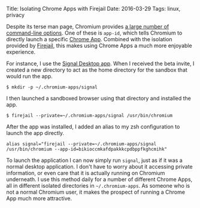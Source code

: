 Title: Isolating Chrome Apps with Firejail
Date: 2016-03-29
Tags: linux, privacy

Despite its terse man page, Chromium provides [a large number of command-line options](http://peter.sh/experiments/chromium-command-line-switches/). One of these is `app-id`, which tells Chromium to directly launch a specific [Chrome App](https://chrome.google.com/webstore/category/apps). Combined with the isolation provided by [Firejail](https://firejail.wordpress.com/), this makes using Chrome Apps a much more enjoyable experience.

For instance, I use the [Signal Desktop app](https://whispersystems.org/blog/signal-desktop/). When I received the beta invite, I created a new directory to act as the home directory for the sandbox that would run the app.

    $ mkdir -p ~/.chromium-apps/signal

I then launched a sandboxed browser using that directory and installed the app.

    $ firejail --private=~/.chromium-apps/signal /usr/bin/chromium

After the app was installed, I added an alias to my zsh configuration to launch the app directly.

    alias signal="firejail --private=~/.chromium-apps/signal /usr/bin/chromium --app-id=bikioccmkafdpakkkcpdbppfkghcmihk"

To launch the application I can now simply run `signal`, just as if it was a normal desktop application. I don't have to worry about it accessing private information, or even care that it is actually running on Chromium underneath. I use this method daily for a number of different Chrome Apps, all in different isolated directories in `~/.chromium-apps`. As someone who is not a normal Chromium user, it makes the prospect of running a Chrome App much more attractive.
